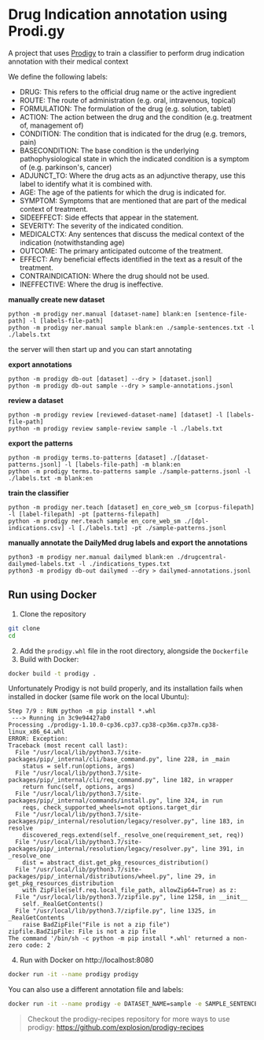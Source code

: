 # Drug Indication annotation using Prodi.gy

A project that uses [Prodigy](http://prodi.gy) to train a classifier to perform drug indication annotation with their medical context

We define the following labels:

* DRUG: This refers to the official drug name or the active ingredient
* ROUTE: The route of administration (e.g. oral, intravenous, topical)
* FORMULATION: The formulation of the drug (e.g. solution, tablet)
* ACTION: The action between the drug and the condition (e.g. treatment of, management of)
* CONDITION: The condition that is indicated for the drug (e.g. tremors, pain)
* BASECONDITION: The base condition is the underlying pathophysiological state in which the indicated condition is a symptom of (e.g. parkinson's, cancer)
* ADJUNCT_TO: Where the drug acts as an adjunctive therapy, use this label to identify what it is combined with.
* AGE: The age of the patients for which the drug is indicated for.
* SYMPTOM: Symptoms that are mentioned that are part of the medical context of treatment.
* SIDEEFFECT: Side effects that appear in the statement.
* SEVERITY: The severity of the indicated condition.
* MEDICALCTX: Any sentences that discuss the medical context of the indication (notwithstanding age)
* OUTCOME: The primary anticipated outcome of the treatment.
* EFFECT: Any beneficial effects identified in the text as a result of the treatment.
* CONTRAINDICATION: Where the drug should not be used.
* INEFFECTIVE: Where the drug is ineffective.

**manually create new dataset**

```
python -m prodigy ner.manual [dataset-name] blank:en [sentence-file-path] -l [labels-file-path]
python -m prodigy ner.manual sample blank:en ./sample-sentences.txt -l ./labels.txt
```
the server will then start up and you can start annotating


**export annotations**
```
python -m prodigy db-out [dataset] --dry > [dataset.jsonl]
python -m prodigy db-out sample --dry > sample-annotations.jsonl

```

**review a dataset**
```
python -m prodigy review [reviewed-dataset-name] [dataset] -l [labels-file-path]
python -m prodigy review sample-review sample -l ./labels.txt

```

**export the patterns**
```
python -m prodigy terms.to-patterns [dataset] ./[dataset-patterns.jsonl] -l [labels-file-path] -m blank:en
python -m prodigy terms.to-patterns sample ./sample-patterns.jsonl -l ./labels.txt -m blank:en

```

**train the classifier**
```
python -m prodigy ner.teach [dataset] en_core_web_sm [corpus-filepath] -l [label-filepath] -pt [patterns-filepath]
python -m prodigy ner.teach sample en_core_web_sm ./[dpl-indications.csv] -l [./labels.txt] -pt ./sample-patterns.jsonl
```

**manually annotate the DailyMed drug labels and export the annotations**
```
python3 -m prodigy ner.manual dailymed blank:en ./drugcentral-dailymed-labels.txt -l ./indications_types.txt
python3 -m prodigy db-out dailymed --dry > dailymed-annotations.jsonl
```

## Run using Docker

1. Clone the repository

```bash
git clone
cd
```

2. Add the `prodigy.whl` file in the root directory, alongside the `Dockerfile`
3. Build with Docker:

```bash
docker build -t prodigy .
```

Unfortunately Prodigy is not build properly, and its installation fails when installed in docker (same file work on the local Ubuntu):

```Step 7/9 : RUN python -m pip install *.whl
Step 7/9 : RUN python -m pip install *.whl 
 ---> Running in 3c9e94427ab0
Processing ./prodigy-1.10.0-cp36.cp37.cp38-cp36m.cp37m.cp38-linux_x86_64.whl
ERROR: Exception:
Traceback (most recent call last):
  File "/usr/local/lib/python3.7/site-packages/pip/_internal/cli/base_command.py", line 228, in _main
    status = self.run(options, args)
  File "/usr/local/lib/python3.7/site-packages/pip/_internal/cli/req_command.py", line 182, in wrapper
    return func(self, options, args)
  File "/usr/local/lib/python3.7/site-packages/pip/_internal/commands/install.py", line 324, in run
    reqs, check_supported_wheels=not options.target_dir
  File "/usr/local/lib/python3.7/site-packages/pip/_internal/resolution/legacy/resolver.py", line 183, in resolve
    discovered_reqs.extend(self._resolve_one(requirement_set, req))
  File "/usr/local/lib/python3.7/site-packages/pip/_internal/resolution/legacy/resolver.py", line 391, in _resolve_one
    dist = abstract_dist.get_pkg_resources_distribution()
  File "/usr/local/lib/python3.7/site-packages/pip/_internal/distributions/wheel.py", line 29, in get_pkg_resources_distribution
    with ZipFile(self.req.local_file_path, allowZip64=True) as z:
  File "/usr/local/lib/python3.7/zipfile.py", line 1258, in __init__
    self._RealGetContents()
  File "/usr/local/lib/python3.7/zipfile.py", line 1325, in _RealGetContents
    raise BadZipFile("File is not a zip file")
zipfile.BadZipFile: File is not a zip file
The command '/bin/sh -c python -m pip install *.whl' returned a non-zero code: 2
```

4. Run with Docker on http://localhost:8080

```bash
docker run -it --name prodigy prodigy
```

You can also use a different annotation file and labels:

```bash
docker run -it --name prodigy -e DATASET_NAME=sample -e SAMPLE_SENTENCES_FILE=sample-sentences.txt -e LABELS_FILE=labels.txt prodigy
```

> Checkout the prodigy-recipes repository for more ways to use prodigy: https://github.com/explosion/prodigy-recipes

